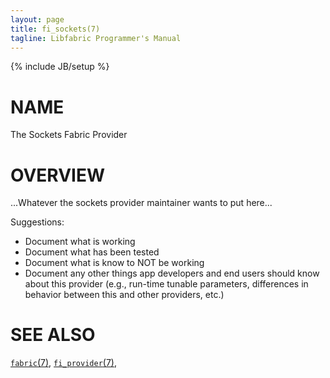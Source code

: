 ```yaml
---
layout: page
title: fi_sockets(7)
tagline: Libfabric Programmer's Manual
---
```

{% include JB/setup %}

# NAME

The Sockets Fabric Provider

# OVERVIEW

...Whatever the sockets provider maintainer wants to put here...

Suggestions:

* Document what is working
* Document what has been tested
* Document what is know to NOT be working
* Document any other things app developers and end users should know
  about this provider (e.g., run-time tunable parameters,
  differences in behavior between this and other providers, etc.)

# SEE ALSO

[`fabric`(7)](fabric.7.html),
[`fi_provider`(7)](fi_provider.7.html),
